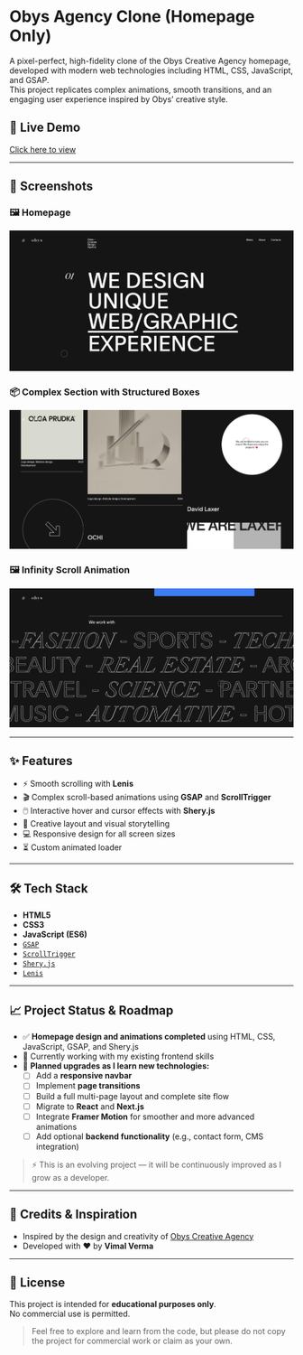 # Obys Agency Clone (Homepage Only)

A pixel-perfect, high-fidelity clone of the Obys Creative Agency homepage, developed with modern web technologies including HTML, CSS, JavaScript, and GSAP.  
This project replicates complex animations, smooth transitions, and an engaging user experience inspired by Obys’ creative style.

## 🚀 Live Demo
[Click here to view](https://obys-agency-vimal.vercel.app)

---

## 📸 Screenshots

### 🖼 Homepage
![Homepage](IMG/README-IMGs/homepage.png)

### 📦 Complex Section with Structured Boxes
![Structured](IMG/README-IMGs/structure2.png)

### 🖼 Infinity Scroll Animation
![InfinityScroll](IMG/README-IMGs/infinity.png)

---

## ✨ Features

- ⚡ Smooth scrolling with **Lenis**
- 🎬 Complex scroll-based animations using **GSAP** and **ScrollTrigger**
- 🖱️ Interactive hover and cursor effects with **Shery.js**
- 🧠 Creative layout and visual storytelling
- 💻 Responsive design for all screen sizes
- ⏳ Custom animated loader

---

## 🛠️ Tech Stack

- **HTML5**
- **CSS3**
- **JavaScript (ES6)**
- [`GSAP`](https://greensock.com/gsap/)
- [`ScrollTrigger`](https://greensock.com/scrolltrigger/)
- [`Shery.js`](https://github.com/SheryJS/sheryjs)
- [`Lenis`](https://github.com/studio-freight/lenis)

---

## 📈 Project Status & Roadmap

- ✅ **Homepage design and animations completed** using HTML, CSS, JavaScript, GSAP, and Shery.js  
- 🔄 Currently working with my existing frontend skills
- 🚧 **Planned upgrades as I learn new technologies:**
  - [ ] Add a **responsive navbar**
  - [ ] Implement **page transitions**
  - [ ] Build a full multi-page layout and complete site flow
  - [ ] Migrate to **React** and **Next.js**
  - [ ] Integrate **Framer Motion** for smoother and more advanced animations
  - [ ] Add optional **backend functionality** (e.g., contact form, CMS integration)

> ⚡ This is an evolving project — it will be continuously improved as I grow as a developer.

---

## 🤝 Credits & Inspiration

- Inspired by the design and creativity of [Obys Creative Agency](https://obys.agency)
- Developed with ❤️ by **Vimal Verma**

---

## 📜 License

This project is intended for **educational purposes only**.  
No commercial use is permitted.

> Feel free to explore and learn from the code, but please do not copy the project for commercial work or claim as your own.

